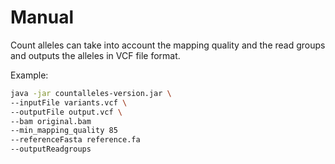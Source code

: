 # Manual

Count alleles can take into account the mapping quality and the read 
groups and outputs the alleles in VCF file format.

Example:
```bash
java -jar countalleles-version.jar \
--inputFile variants.vcf \
--outputFile output.vcf \
--bam original.bam
--min_mapping_quality 85
--referenceFasta reference.fa
--outputReadgroups
```